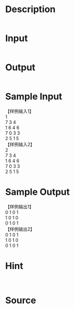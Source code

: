 
# Description

<div class="content"><p><img alt="" border="0" src="source/bzoj/1147/img/aHR0cHM6Ly9seWRzeS5jb20vSnVkZ2VPbmxpbmUvaW1hZ2VzLzExNDdfMS5qcGc=.jpg"/></p></div>

# Input

<div class="content"><p><img alt="" border="0" src="source/bzoj/1147/img/aHR0cHM6Ly9seWRzeS5jb20vSnVkZ2VPbmxpbmUvaW1hZ2VzLzExNDdfMi5qcGc=.jpg"/></p></div>

# Output

<div class="content"><p><img alt="" border="0" src="source/bzoj/1147/img/aHR0cHM6Ly9seWRzeS5jb20vSnVkZ2VPbmxpbmUvaW1hZ2VzLzExNDdfMy5qcGc=.jpg"/></p></div>

# Sample Input

<div class="content"><span class="sampledata">【样例输入1】<br/>
1<br/>
7 3 4<br/>
1 6 4 6<br/>
7 0 3 3<br/>
2 5 1 5<br/>
【样例输入2】<br/>
2<br/>
7 3 4<br/>
1 6 4 6<br/>
7 0 3 3<br/>
2 5 1 5<br/>
</span></div>

# Sample Output

<div class="content"><span class="sampledata">【样例输出1】<br/>
0 1 0 1 <br/>
1 0 1 0 <br/>
0 1 0 1<br/>
【样例输出2】<br/>
0 1 0 1 <br/>
1 0 1 0 <br/>
0 1 0 1<br/>
</span></div>

# Hint

<div class="content"><p></p><p><img alt="" border="0" src="source/bzoj/1147/img/aHR0cHM6Ly9seWRzeS5jb20vSnVkZ2VPbmxpbmUvaW1hZ2VzLzExNDdfNS5qcGc=.jpg"/> <img alt="" border="0" src="source/bzoj/1147/img/aHR0cHM6Ly9seWRzeS5jb20vSnVkZ2VPbmxpbmUvaW1hZ2VzLzExNDdfNC5qcGc=.jpg"/></p><p></p></div>

# Source

<div class="content"><p><a href="problemset.php?search="></a></p></div>

